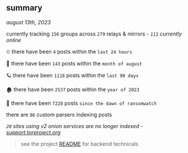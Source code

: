 
## summary
_august 13th, 2023_

currently tracking `156` groups across `279` relays & mirrors - _`111` currently online_

⏲ there have been `4` posts within the `last 24 hours`

🦈 there have been `143` posts within the `month of august`

🪐 there have been `1116` posts within the `last 90 days`

🏚 there have been `2537` posts within the `year of 2023`

🦕 there have been `7228` posts `since the dawn of ransomwatch`

there are `86` custom parsers indexing posts

_`20` sites using v2 onion services are no longer indexed - [support.torproject.org](https://support.torproject.org/onionservices/v2-deprecation/)_

> see the project [README](https://github.com/joshhighet/ransomwatch#ransomwatch--) for backend technicals
